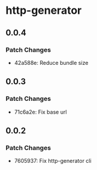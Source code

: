 # http-generator

## 0.0.4

### Patch Changes

- 42a588e: Reduce bundle size

## 0.0.3

### Patch Changes

- 71c6a2e: Fix base url

## 0.0.2

### Patch Changes

- 7605937: Fix http-generator cli
